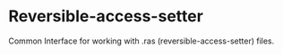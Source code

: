 # Reversible-access-setter

Common Interface for working with .ras (reversible-access-setter) files.

